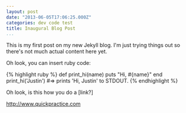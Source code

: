 ```yaml
---
layout: post
date: "2013-06-05T17:06:25.000Z"
categories: dev code test
title: Inaugural Blog Post
...
```


This is my first post on my new Jekyll blog. I'm just trying things out so
there's not much actual content here yet.

Oh look, you can insert ruby code:

{% highlight ruby %} def print\_hi(name)   puts "Hi, \#{name}" end
print\_hi('Justin') \#=\> prints 'Hi, Justin' to STDOUT. {% endhighlight %}

Oh look, is this how you do a [link?]

http://www.quickpractice.com
